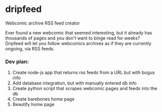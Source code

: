 # dripfeed
Webcomic archive RSS feed creator

Ever found a new webcomic that seemed interesting, but it already has thousands of pages and you don't want to binge read for weeks?  
Dripfeed will let you follow webcomics archives as if they are currently ongoing, via RSS feeds.

### Dev plan:
1. Create node-js app that returns rss feeds from a URL but with bogus info
2. Add database integration, but with manually entered db info
3. Create python script that scrapes webcomic pages and feeds into the db
4. Create barebones home page
5. Beautify home page
